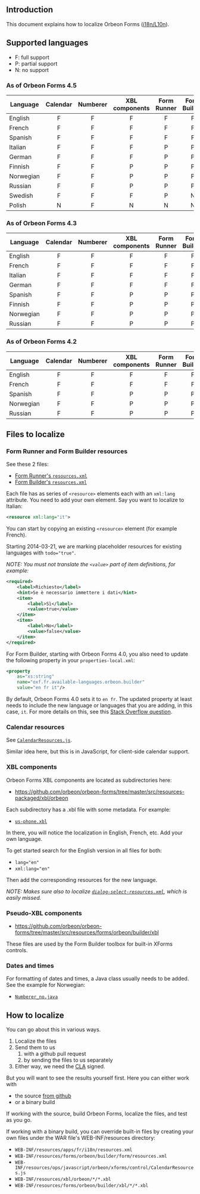 ## Introduction

This document explains how to localize Orbeon Forms
([i18n/L10n](http://en.wikipedia.org/wiki/Internationalization_and_localization)).

## Supported languages

- F: full support
- P: partial support
- N: no support

### As of Orbeon Forms 4.5

Language  | Calendar | Numberer | XBL components | Form Runner | Form Builder 
----------|:--------:|:--------:|:--------------:|:-----------:|:-----------:
English   | F | F | F | F | F
French    | F | F | F | F | F
Spanish   | F | F | F | F | F
Italian   | F | F | F | P | P
German    | F | F | F | P | P
Finnish   | F | F | P | P | P
Norwegian | F | F | P | P | P
Russian   | F | F | P | P | P
Swedish   | F | F | F | P | N
Polish    | N | F | N | N | N

### As of Orbeon Forms 4.3

Language  | Calendar | Numberer | XBL components | Form Runner | Form Builder
----------|:--------:|:--------:|:--------------:|:-----------:|:-----------:
English   | F | F | F | F | F
French    | F | F | F | F | F
Italian   | F | F | F | F | F
German    | F | F | F | F | F
Spanish   | F | F | P | P | P
Finnish   | F | F | P | P | P
Norwegian | F | F | P | P | P
Russian   | F | F | P | P | P

### As of Orbeon Forms 4.2

Language  | Calendar | Numberer | XBL components | Form Runner | Form Builder
----------|:--------:|:--------:|:--------------:|:-----------:|:-----------:
English   | F | F | F | F | F
French    | F | F | F | F | F
Spanish   | F | F | P | P | P
Norwegian | F | F | P | P | P
Russian   | F | F | P | P | P

## Files to localize

### Form Runner and Form Builder resources

See these 2 files:

- [Form Runner's `resources.xml`](https://github.com/orbeon/orbeon-forms/blob/master/src/resources/apps/fr/i18n/resources.xml)
- [Form Builder's `resources.xml`](https://github.com/orbeon/orbeon-forms/blob/master/src/resources/forms/orbeon/builder/form/resources.xml)

Each file has as series of `<resource>` elements each with an `xml:lang`
attribute. You need to add your own element. Say you want to localize to
Italian:

```xml
<resource xml:lang="it">
```

You can start by copying an existing `<resource>` element (for example
French).

Starting 2014-03-21, we are marking placeholder resources for existing
languages with `todo="true"`.

*NOTE: You must not translate the `<value>` part of item definitions, for
example:*

```xml
<required>
    <label>Richiesto</label>
    <hint>Se è necessario immettere i dati</hint>
    <item>
        <label>Sì</label>
        <value>true</value>
    </item>
    <item>
        <label>No</label>
        <value>false</value>
    </item>
</required>
```

For Form Builder, starting with Orbeon Forms 4.0, you also need to
update the following property in your `properties-local.xml`:

```xml
<property
    as="xs:string"
    name="oxf.fr.available-languages.orbeon.builder"
    value="en fr it"/>
```

By default, Orbeon Forms 4.0 sets it to `en fr`. The updated property at
least needs to include the new language or languages that you are
adding, in this case, `it`. For more details on this, see this [Stack
Overflow
question](http://stackoverflow.com/questions/11449195/orbeon-4-0-0-m6-how-to-set-default-language-for-form-builder/11565704).

### Calendar resources

See [`CalendarResources.js`](https://github.com/orbeon/orbeon-forms/blob/master/src/resources-packaged/ops/javascript/orbeon/xforms/control/CalendarResources.js).

Similar idea here, but this is in JavaScript, for client-side calendar
support.

### XBL components

Orbeon Forms XBL components are located as subdirectories here:

- https://github.com/orbeon/orbeon-forms/tree/master/src/resources-packaged/xbl/orbeon

Each subdirectory has a .xbl file with some metadata. For example:

- [`us-phone.xbl`](https://github.com/orbeon/orbeon-forms/blob/master/src/resources-packaged/xbl/orbeon/us-phone/us-phone.xbl)

In there, you will notice the localization in English, French, etc. Add your own language.

To get started search for the English version in all files for both:

- `lang="en"`
- `xml:lang="en"`

Then add the corresponding resources for the new language.

*NOTE: Makes sure also to localize
[`dialog-select-resources.xml`](https://github.com/orbeon/orbeon-forms/blob/master/src/resources-packaged/xbl/orbeon/dialog-select/dialog-select-resources.xml),
which is easily missed.*

### Pseudo-XBL components

- https://github.com/orbeon/orbeon-forms/tree/master/src/resources/forms/orbeon/builder/xbl

These files are used by the Form Builder toolbox for built-in XForms
controls.

### Dates and times

For formatting of dates and times, a Java class usually needs to be added. See the example for Norwegian:

- [`Numberer_no.java`](https://github.com/orbeon/orbeon-forms/blob/master/src/main/java/org/orbeon/saxon/number/Numberer_no.java)

## How to localize

You can go about this in various ways.

1. Localize the files
2. Send them to us
   1. with a github pull request
   2. by sending the files to us separately
3. Either way, we need the [CLA](http://wiki.orbeon.com/forms/community/cla) signed.

But you will want to see the results yourself first. Here you can either work with
- the source [from github](https://github.com/orbeon/orbeon-forms)
- or a binary build

If working with the source, build Orbeon Forms, localize the files, and test as you go.

If working with a binary build, you can override built-in files by creating your own files under the WAR file's WEB-INF/resources directory:

- `WEB-INF/resources/apps/fr/i18n/resources.xml`
- `WEB-INF/resources/forms/orbeon/builder/form/resources.xml`
- `WEB-INF/resources/ops/javascript/orbeon/xforms/control/CalendarResources.js`
- `WEB-INF/resources/xbl/orbeon/*/*.xbl`
- `WEB-INF/resources/forms/orbeon/builder/xbl/*/*.xbl`